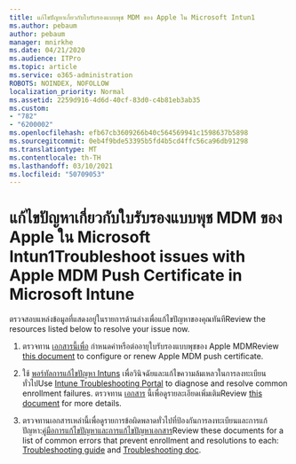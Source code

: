 ```yaml
---
title: แก้ไขปัญหาเกี่ยวกับใบรับรองแบบพุช MDM ของ Apple ใน Microsoft Intun1
ms.author: pebaum
author: pebaum
manager: mnirkhe
ms.date: 04/21/2020
ms.audience: ITPro
ms.topic: article
ms.service: o365-administration
ROBOTS: NOINDEX, NOFOLLOW
localization_priority: Normal
ms.assetid: 2259d916-4d6d-40cf-83d0-c4b81eb3ab35
ms.custom:
- "782"
- "6200002"
ms.openlocfilehash: efb67cb3609266b40c564569941c1598637b5898
ms.sourcegitcommit: 0eb4f9bde53395b5fd4b5cd4ffc56ca96db91298
ms.translationtype: MT
ms.contentlocale: th-TH
ms.lasthandoff: 03/10/2021
ms.locfileid: "50709053"
---
```

# <a name="troubleshoot-issues-with-apple-mdm-push-certificate-in-microsoft-intune"></a><span data-ttu-id="0bf95-102">แก้ไขปัญหาเกี่ยวกับใบรับรองแบบพุช MDM ของ Apple ใน Microsoft Intun1</span><span class="sxs-lookup"><span data-stu-id="0bf95-102">Troubleshoot issues with Apple MDM Push Certificate in Microsoft Intune</span></span>

<span data-ttu-id="0bf95-103">ตรวจสอบแหล่งข้อมูลที่แสดงอยู่ในรายการด้านล่างเพื่อแก้ไขปัญหาของคุณทันที</span><span class="sxs-lookup"><span data-stu-id="0bf95-103">Review the resources listed below to resolve your issue now.</span></span>
  
1. <span data-ttu-id="0bf95-104">ตรวจทาน [เอกสารนี้เพื่อ](https://docs.microsoft.com/intune/apple-mdm-push-certificate-get) กําหนดค่าหรือต่ออายุใบรับรองแบบพุชของ Apple MDM</span><span class="sxs-lookup"><span data-stu-id="0bf95-104">Review [this document](https://docs.microsoft.com/intune/apple-mdm-push-certificate-get) to configure or renew Apple MDM push certificate.</span></span>

2. <span data-ttu-id="0bf95-105">ใช้ [พอร์ทัลการแก้ไขปัญหา Intuns](https://devicemanagement.microsoft.com/#blade/Microsoft_Intune_DeviceSettings/TroubleshootBlade) เพื่อวินิจฉัยและแก้ไขความล้มเหลวในการลงทะเบียนทั่วไป</span><span class="sxs-lookup"><span data-stu-id="0bf95-105">Use [Intune Troubleshooting Portal](https://devicemanagement.microsoft.com/#blade/Microsoft_Intune_DeviceSettings/TroubleshootBlade) to diagnose and resolve common enrollment failures.</span></span> <span data-ttu-id="0bf95-106">ตรวจทาน [เอกสาร](https://docs.microsoft.com/intune/help-desk-operators) นี้เพื่อดูรายละเอียดเพิ่มเติม</span><span class="sxs-lookup"><span data-stu-id="0bf95-106">Review [this document](https://docs.microsoft.com/intune/help-desk-operators) for more details.</span></span>

3. <span data-ttu-id="0bf95-107">ตรวจทานเอกสารเหล่านี้เพื่อดูรายการข้อผิดพลาดทั่วไปที่ป้องกันการลงทะเบียนและการแก้ปัญหา:[คู่มือการแก้ไขปัญหา](https://support.microsoft.com/help/4039809/troubleshooting-ios-device-enrollment-in-intune)[และการแก้ไขปัญหาเอกสาร](https://docs.microsoft.com/troubleshoot/mem/intune/troubleshoot-device-enrollment-in-intune)</span><span class="sxs-lookup"><span data-stu-id="0bf95-107">Review these documents for a list of common errors that prevent enrollment and resolutions to each: [Troubleshooting guide](https://support.microsoft.com/help/4039809/troubleshooting-ios-device-enrollment-in-intune) and [Troubleshooting doc](https://docs.microsoft.com/troubleshoot/mem/intune/troubleshoot-device-enrollment-in-intune).</span></span>
